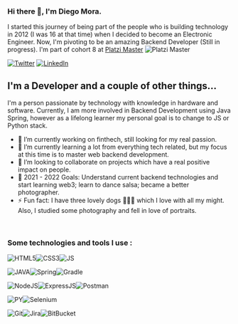 ### Hi there 👋, I'm Diego Mora.

I started this journey of being part of the people who is building technology in 2012 (I was 16 at that time) when I decided to become an Electronic Engineer. Now, I'm pivoting to be an amazing Backend Developer (Still in progress). I'm part of cohort 8 at [Platzi Master](https://platzi.com/master/)
![Platzi Master](https://img.shields.io/badge/Platzi%20Master-C8-95ca3e)


[![Twitter](https://img.shields.io/badge/Twitter-1DA1F2?style=for-the-badge&logo=twitter&logoColor=white)](https://twitter.com/Diego_MoraVel)
[![LinkedIn](https://img.shields.io/badge/LinkedIn-0077B5?style=for-the-badge&logo=linkedin&logoColor=white)](https://www.linkedin.com/in/dmora1)
<!--[![Twitter](https://img.shields.io/badge/Twitter-1DA1F2?style=for-the-badge&logo=twitter&logoColor=white)](https://twitter.com/Diego_MoraVel)-->

## I'm a Developer and a couple of other things...

I'm a person passionate by technology with knowledge in hardware and software. Currently, I am more involved in Backend Development using Java Spring, however as a lifelong learner my personal goal is to change to JS or Python stack. 

- 🔭 I’m currently working on finthech, still looking for my real passion. 
- 🌱 I’m currently learning a lot from everything tech related, but my focus at this time is to master web backend development. 
- 👯 I’m looking to collaborate on projects which have a real positive impact on people. 
- 🥅 2021 - 2022 Goals: Understand current backend technologies and start learning web3; learn to dance salsa; became a better photographer. 
- ⚡ Fun fact: I have three lovely dogs 🐶🐶🐶 which I love with all my might. Also, I studied some photography and fell in love of portraits.

<br />

### Some technologies and tools I use :

![HTML5](https://img.shields.io/badge/HTML5-E34F26?style=for-the-badge&logo=html5&logoColor=white)![CSS3](https://img.shields.io/badge/CSS3-1572B6?style=for-the-badge&logo=css3&logoColor=white)![JS](https://img.shields.io/badge/JavaScript-323330?style=for-the-badge&logo=javascript&logoColor=F7DF1E)

![JAVA](https://img.shields.io/badge/Java-ED8B00?style=for-the-badge&logo=java&logoColor=white)![Spring](https://img.shields.io/badge/Spring-6DB33F?style=for-the-badge&logo=spring&logoColor=white)![Gradle](https://img.shields.io/badge/gradle-02303A?style=for-the-badge&logo=gradle&logoColor=white!)

![NodeJS](https://img.shields.io/badge/Node.js-339933?style=for-the-badge&logo=nodedotjs&logoColor=white)![ExpressJS](https://img.shields.io/badge/Express.js-000000?style=for-the-badge&logo=express&logoColor=white)![Postman](https://img.shields.io/badge/Postman-FF6C37?style=for-the-badge&logo=Postman&logoColor=white)

![PY](https://img.shields.io/badge/Python-3776AB?style=for-the-badge&logo=python&logoColor=white)![Selenium](https://img.shields.io/badge/Selenium-43B02A?style=for-the-badge&logo=Selenium&logoColor=white)



![Git](https://img.shields.io/badge/Git-F05032?style=for-the-badge&logo=git&logoColor=white)![Jira](https://img.shields.io/badge/Jira-0052CC?style=for-the-badge&logo=Jira&logoColor=white)![BitBucket](https://img.shields.io/badge/Bitbucket-0747a6?style=for-the-badge&logo=bitbucket&logoColor=white)
<!--
**difemove/difemove** is a ✨ _special_ ✨ repository because its `README.md` (this file) appears on your GitHub profile.

Here are some ideas to get you started:

- 🔭 I’m currently working on ...
- 🌱 I’m currently learning ...
- 👯 I’m looking to collaborate on ...
- 🤔 I’m looking for help with ...
- 💬 Ask me about ...
- 📫 How to reach me: ...
- 😄 Pronouns: ...
- ⚡ Fun fact: ...
-->


